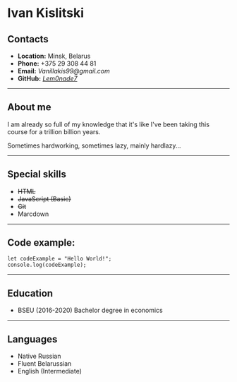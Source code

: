 # Ivan Kislitski
## __Contacts__
* __Location:__ Minsk, Belarus
* __Phone:__ +375 29 308 44 81
* __Email:__ _Vanillakis99@gmail.com_
* __GitHub:__ [_Lem0nade7_](https://github.com/Lem0nade7)
___
## __About me__ 
I am already so full of my knowledge that it's like I've been taking this course for a trillion billion years. 

Sometimes hardworking, sometimes lazy, mainly hardlazy... 
___
## __Special skills__
* ~~HTML~~
* ~~JavaScript (Basic)~~
* ~~Git~~
* Marcdown
___
## __Code example:__

```
let codeExample = "Hello World!";
console.log(codeExample); 
```
___
## __Education__
* BSEU (2016-2020) Bachelor degree in economics
___
## __Languages__
* Native Russian
* Fluent Belarussian
* English (Intermediate)

